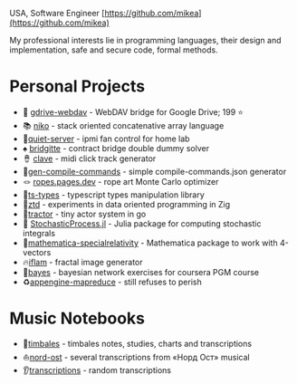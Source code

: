 USA, Software Engineer
[https://github.com/mikea](https://github.com/mikea)

My professional interests lie in programming languages, their design and implementation, safe and secure code, formal methods.
# Personal Projects

- 💾 [gdrive-webdav](https://github.com/mikea/gdrive-webdav) - WebDAV bridge for Google Drive; 199 ⭐️
- 📚 [niko](https://github.com/mikea/niko) - stack oriented concatenative array language
- 🪭[quiet-server](https://github.com/mikea/quiet-server) - ipmi fan control for home lab
- ♠️ [bridgitte](https://github.com/mikea/bridgitte) - contract bridge double dummy solver
- 🪘 [clave](https://github.com/mikea/clave) - midi click track generator
- 🧬[gen-compile-commands](https://github.com/mikea/gen-compile-commands) - simple compile-commands.json generator
- 🪢 [ropes.pages.dev](https://ropes.pages.dev) - rope art Monte Carlo optimizer
- 🌊[ts-types](https://github.com/mikea/ts-types) - typescript types manipulation library
- 🗼[ztd](https://github.com/mikea/ztd) - experiments in data oriented programming in Zig
- 🚜[tractor](https://github.com/mikea/tractor) - tiny actor system in go
- 🎲 [StochasticProcess.jl](https://github.com/mikea/StochasticProcesses.jl) - Julia package for computing stochastic integrals
- 🚀[mathematica-specialrelativity](https://github.com/mikea/mathematica-specialrelativity) - Mathematica package to work with 4-vectors
- 🔥[iflam](https://github.com/mikea/iflam) - fractal image generator
- 🔎[bayes](https://github.com/mikea/bayes) - bayesian network exercises for coursera PGM course
- ♻️[appengine-mapreduce](https://github.com/mikea/appengine-mapreduce) - still refuses to perish

# Music Notebooks

- 🥁[timbales](https://github.com/mikea/timbales) - timbales notes, studies, charts and transcriptions
- ⛵️[nord-ost](https://github.com/mikea/nord-ost) - several transcriptions from «Норд Ост» musical 
- 👂[transcriptions](https://github.com/mikea/transcriptions) -  random transcriptions 
